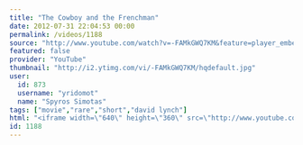 ```yaml
---
title: "The Cowboy and the Frenchman"
date: 2012-07-31 22:04:53 00:00
permalink: /videos/1188
source: "http://www.youtube.com/watch?v=-FAMkGWQ7KM&feature=player_embedded#"
featured: false
provider: "YouTube"
thumbnail: "http://i2.ytimg.com/vi/-FAMkGWQ7KM/hqdefault.jpg"
user:
  id: 873
  username: "yridomot"
  name: "Spyros Simotas"
tags: ["movie","rare","short","david lynch"]
html: "<iframe width=\"640\" height=\"360\" src=\"http://www.youtube.com/embed/-FAMkGWQ7KM?wmode=transparent&fs=1&feature=oembed\" frameborder=\"0\" allowfullscreen></iframe>"
id: 1188
---
```


